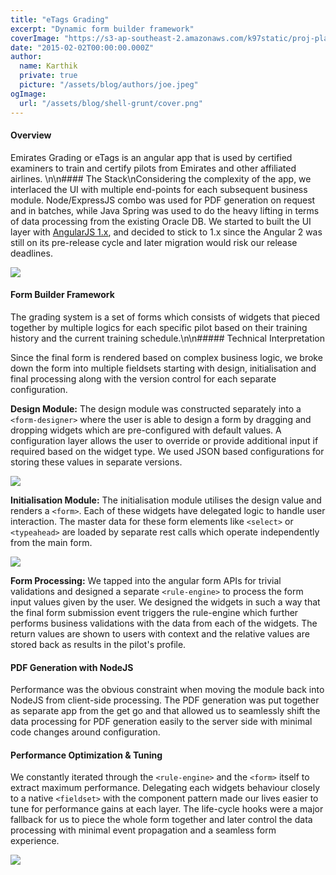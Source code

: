 ```yaml
---
title: "eTags Grading"
excerpt: "Dynamic form builder framework"
coverImage: "https://s3-ap-southeast-2.amazonaws.com/k97static/proj-placeholder/etags.jpg"
date: "2015-02-02T00:00:00.000Z"
author:
  name: Karthik
  private: true
  picture: "/assets/blog/authors/joe.jpeg"
ogImage:
  url: "/assets/blog/shell-grunt/cover.png"
---
```


#### Overview

Emirates Grading or eTags is an angular app that is used by certified examiners to train and certify pilots from Emirates and other affiliated airlines. \n\n#### The Stack\nConsidering the complexity of the app, we interlaced the UI with multiple end-points for each subsequent business module. Node/ExpressJS combo was used for PDF generation on request and in batches, while Java Spring was used to do the heavy lifting in terms of data processing from the existing Oracle DB. We started to built the UI layer with [AngularJS 1.x](https://angularjs.org/), and decided to stick to 1.x since the Angular 2 was still on its pre-release cycle and later migration would risk our release deadlines.

![](https://s3-ap-southeast-2.amazonaws.com/k97static/project-snaps/tags-2-form-designer.png)

#### Form Builder Framework

The grading system is a set of forms which consists of widgets that pieced together by multiple logics for each specific pilot based on their training history and the current training schedule.\n\n##### Technical Interpretation

Since the final form is rendered based on complex business logic, we broke down the form into multiple fieldsets starting with design, initialisation and final processing along with the version control for each separate configuration.

**Design Module:** The design module was constructed separately into a `<form-designer>` where the user is able to design a form by dragging and dropping widgets which are pre-configured with default values. A configuration layer allows the user to override or provide additional input if required based on the widget type. We used JSON based configurations for storing these values in separate versions.

![](https://s3-ap-southeast-2.amazonaws.com/k97static/project-snaps/tags-1-roster-calendar.png)

**Initialisation Module:** The initialisation module utilises the design value and renders a `<form>`. Each of these widgets have delegated logic to handle user interaction. The master data for these form elements like `<select>` or `<typeahead>` are loaded by separate rest calls which operate independently from the main form.

![](https://s3-ap-southeast-2.amazonaws.com/k97static/project-snaps/tags-3-form-view.png)

**Form Processing:** We tapped into the angular form APIs for trivial validations and designed a separate `<rule-engine>` to process the form input values given by the user. We designed the widgets in such a way that the final form submission event triggers the rule-engine which further performs business validations with the data from each of the widgets. The return values are shown to users with context and the relative values are stored back as results in the pilot's profile.

#### PDF Generation with NodeJS

Performance was the obvious constraint when moving the module back into NodeJS from client-side processing. The PDF generation was put together as separate app from the get go and that allowed us to seamlessly shift the data processing for PDF generation easily to the server side with minimal code changes around configuration.

#### Performance Optimization & Tuning

We constantly iterated through the `<rule-engine>` and the `<form>` itself to extract maximum performance. Delegating each widgets behaviour closely to a native `<fieldset>` with the component pattern made our lives easier to tune for performance gains at each layer. The life-cycle hooks were a major fallback for us to piece the whole form together and later control the data processing with minimal event propagation and a seamless form experience.

![](https://s3-ap-southeast-2.amazonaws.com/k97static/project-snaps/tags-4-tab-view.png)
